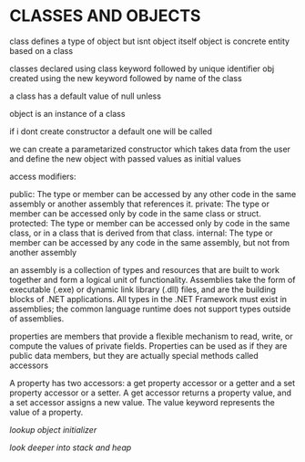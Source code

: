 # CLASSES AND OBJECTS

class defines a type of object but isnt object itself
object is concrete entity based on a class

classes declared using class keyword followed by unique identifier
obj created using the new keyword followed by name of the class

a class has a default value of null unless 

object is an instance of a class

if i dont create constructor a default one will be called

we can create a parametarized constructor which takes data from the user and define the new object with passed values as initial values

access modifiers:

public: The type or member can be accessed by any other code in the same assembly or another assembly that references it.
private: The type or member can be accessed only by code in the same class or struct.
protected: The type or member can be accessed only by code in the same class, or in a class that is derived from that class.
internal: The type or member can be accessed by any code in the same assembly, but not from another assembly

an assembly is a collection of types and resources that are built to work together and form a logical unit of functionality. Assemblies take the form of executable (.exe) or dynamic link library (.dll) files, and are the building blocks of .NET applications. All types in the .NET Framework must exist in assemblies; the common language runtime does not support types outside of assemblies.

properties are members that provide a flexible mechanism to read, write, or compute the values of private fields. Properties can be used as if they are public data members, but they are actually special methods called accessors

A property has two accessors: a get property accessor or a getter and a set property accessor or a setter. A get accessor returns a property value, and a set accessor assigns a new value. The value keyword represents the value of a property.

*lookup object initializer*

*look deeper into stack and heap*

